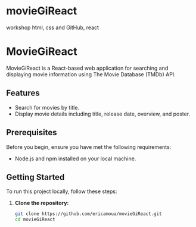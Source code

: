 # movieGiReact
workshop html, css and GitHub, react

# MovieGiReact

MovieGiReact is a React-based web application for searching and displaying movie information using The Movie Database (TMDb) API.

## Features

- Search for movies by title.
- Display movie details including title, release date, overview, and poster.

## Prerequisites

Before you begin, ensure you have met the following requirements:

- Node.js and npm installed on your local machine.

## Getting Started

To run this project locally, follow these steps:

1. **Clone the repository:**

   ```bash
   git clone https://github.com/ericamoua/movieGiReact.git
   cd movieGiReact
